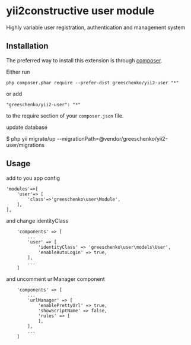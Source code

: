 yii2constructive user module
============================
Highly variable user registration, authentication and management system

Installation
------------

The preferred way to install this extension is through [composer](http://getcomposer.org/download/).

Either run

```
php composer.phar require --prefer-dist greeschenko/yii2-user "*"
```

or add

```
"greeschenko/yii2-user": "*"
```

to the require section of your `composer.json` file.


update database

$ php yii migrate/up --migrationPath=@vendor/greeschenko/yii2-user/migrations


Usage
-----

add to you app config

```
'modules'=>[
    'user'=> [
        'class'=>'greeschenko\user\Module',
    ],
],
```
and change identityClass

```
    'components' => [
        ...
        'user' => [
            'identityClass' => 'greeschenko\user\models\User',
            'enableAutoLogin' => true,
        ],
        ...
    ]

```

and uncomment urlManager component

```
    'components' => [
        ...
        'urlManager' => [
            'enablePrettyUrl' => true,
            'showScriptName' => false,
            'rules' => [
            ],
        ],
        ...
    ]
```
